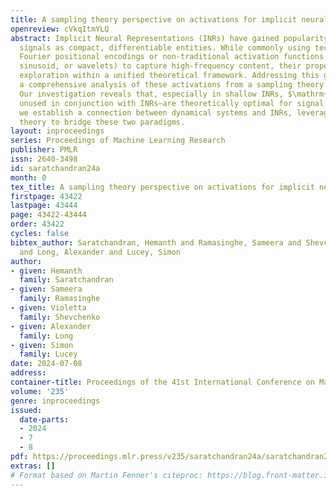 ```yaml
---
title: A sampling theory perspective on activations for implicit neural representations
openreview: cVkqItmYLQ
abstract: Implicit Neural Representations (INRs) have gained popularity for encoding
  signals as compact, differentiable entities. While commonly using techniques like
  Fourier positional encodings or non-traditional activation functions (e.g., Gaussian,
  sinusoid, or wavelets) to capture high-frequency content, their properties lack
  exploration within a unified theoretical framework. Addressing this gap, we conduct
  a comprehensive analysis of these activations from a sampling theory perspective.
  Our investigation reveals that, especially in shallow INRs, $\mathrm{sinc}$ activations—previously
  unused in conjunction with INRs—are theoretically optimal for signal encoding. Additionally,
  we establish a connection between dynamical systems and INRs, leveraging sampling
  theory to bridge these two paradigms.
layout: inproceedings
series: Proceedings of Machine Learning Research
publisher: PMLR
issn: 2640-3498
id: saratchandran24a
month: 0
tex_title: A sampling theory perspective on activations for implicit neural representations
firstpage: 43422
lastpage: 43444
page: 43422-43444
order: 43422
cycles: false
bibtex_author: Saratchandran, Hemanth and Ramasinghe, Sameera and Shevchenko, Violetta
  and Long, Alexander and Lucey, Simon
author:
- given: Hemanth
  family: Saratchandran
- given: Sameera
  family: Ramasinghe
- given: Violetta
  family: Shevchenko
- given: Alexander
  family: Long
- given: Simon
  family: Lucey
date: 2024-07-08
address:
container-title: Proceedings of the 41st International Conference on Machine Learning
volume: '235'
genre: inproceedings
issued:
  date-parts:
  - 2024
  - 7
  - 8
pdf: https://proceedings.mlr.press/v235/saratchandran24a/saratchandran24a.pdf
extras: []
# Format based on Martin Fenner's citeproc: https://blog.front-matter.io/posts/citeproc-yaml-for-bibliographies/
---
```

